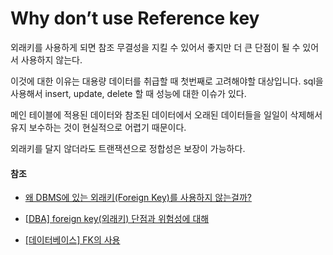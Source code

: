 # Why don’t use Reference key



외래키를 사용하게 되면 참조 무결성을 지킬 수 있어서 좋지만 더 큰 단점이 될 수 있어서 사용하지 않는다.

이것에 대한 이유는 대용량 데이터를 취급할 때 첫번째로 고려해야할 대상입니다. sql을 사용해서 insert, update, delete 할 때 성능에 대한 이슈가 있다.

메인 테이블에 적용된 데이터와 참조된 데이터에서 오래된 데이터들을 일일이 삭제해서 유지 보수하는 것이 현실적으로 어렵기 때문이다.

외래키를 달지 않더라도 트랜잭션으로 정합성은 보장이 가능하다.



#### 참조

- [왜 DBMS에 있는 외래키(Foreign Key)를 사용하지 않는걸까?](https://youngyoungsw2020.github.io/dbms/database/foreignkey/%EC%99%9C%EB%9E%98%ED%82%A4%20%EC%82%AC%EC%9A%A9%EC%95%88%ED%95%98%EB%8A%94%20%EC%9D%B4%EC%9C%A0/2020/05/20/db-foreignKey-not-used.html)

- [[DBA\] foreign key(외래키) 단점과 위험성에 대해](https://mozi.tistory.com/344)

- [[데이터베이스] FK의 사용](https://ncookie.tistory.com/71)

  

